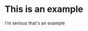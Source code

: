 <html>
  <head>
   <title>Example</title>
  </head>
  <body>
   <h1>This is an example</h1>
   <p>I'm serious that's an example</p>
  </body>
</html>
